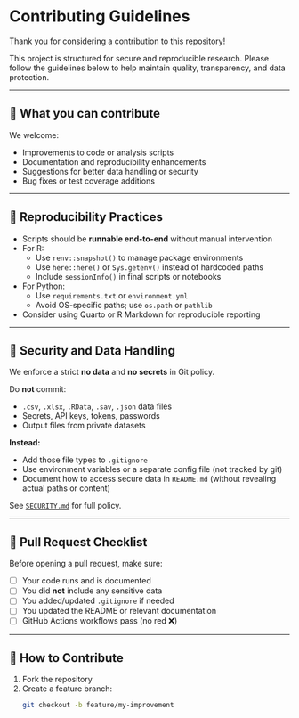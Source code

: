 # Contributing Guidelines

Thank you for considering a contribution to this repository!

This project is structured for secure and reproducible research. Please follow the guidelines below to help maintain quality, transparency, and data protection.

---

## 🧠 What you can contribute

We welcome:
- Improvements to code or analysis scripts
- Documentation and reproducibility enhancements
- Suggestions for better data handling or security
- Bug fixes or test coverage additions

---

## 🧪 Reproducibility Practices

- Scripts should be **runnable end-to-end** without manual intervention
- For R:
  - Use `renv::snapshot()` to manage package environments
  - Use `here::here()` or `Sys.getenv()` instead of hardcoded paths
  - Include `sessionInfo()` in final scripts or notebooks
- For Python:
  - Use `requirements.txt` or `environment.yml`
  - Avoid OS-specific paths; use `os.path` or `pathlib`
- Consider using Quarto or R Markdown for reproducible reporting

---

## 🔐 Security and Data Handling

We enforce a strict **no data** and **no secrets** in Git policy.

Do **not** commit:
- `.csv`, `.xlsx`, `.RData`, `.sav`, `.json` data files
- Secrets, API keys, tokens, passwords
- Output files from private datasets

**Instead:**
- Add those file types to `.gitignore`
- Use environment variables or a separate config file (not tracked by git)
- Document how to access secure data in `README.md` (without revealing actual paths or content)

See [`SECURITY.md`](./SECURITY.md) for full policy.

---

## 🧪 Pull Request Checklist

Before opening a pull request, make sure:
- [ ] Your code runs and is documented
- [ ] You did **not** include any sensitive data
- [ ] You added/updated `.gitignore` if needed
- [ ] You updated the README or relevant documentation
- [ ] GitHub Actions workflows pass (no red ❌)

---

## 💬 How to Contribute

1. Fork the repository
2. Create a feature branch:
   ```bash
   git checkout -b feature/my-improvement
